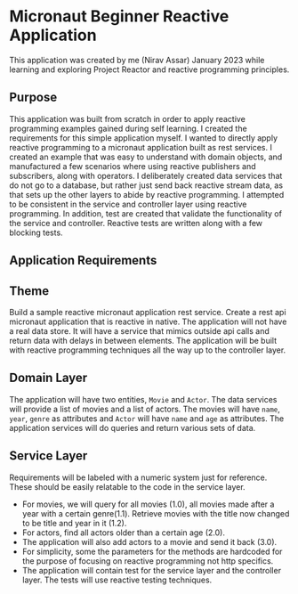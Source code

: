 # Micronaut Beginner Reactive Application

This application was created by me (Nirav Assar) January 2023 while learning and exploring Project Reactor and reactive programming 
principles.  

## Purpose

This application was built from scratch in order to apply reactive programming examples gained during 
self learning.  I created the requirements for this simple application myself. I wanted to directly apply reactive programming to a micronaut application
built as rest services. I created  an example that was easy to understand with domain objects, and manufactured a few scenarios where 
using reactive publishers and subscribers, along with operators. I deliberately created data services that do not go to a database, but 
rather just send back reactive stream data, as that sets up the other layers to abide by reactive programming. I attempted to be consistent 
in the service and controller layer using reactive programming. In addition, test are created that
validate the functionality of the service and controller. Reactive tests are written along with a few blocking tests. 

## Application Requirements 

## Theme

Build a sample reactive micronaut application rest service. Create a rest api micronaut application that is reactive in native. 
The application will not have a real data store. It will have a service that mimics outside api calls and return data with delays
in between elements. The application will be built with reactive programming techniques all the way up to the controller layer.

## Domain Layer

The application will have two entities, `Movie` and `Actor`. The data services will provide a list of movies and a list of actors. 
The movies will have `name`, `year`, `genre` as attributes and `Actor` will have `name` and `age` as attributes. 
The application services will do queries and return various sets of data.

## Service Layer

Requirements will be labeled with a numeric system just for reference. These should be easily relatable to the code in the service
layer.

- For movies, we will query for all movies (1.0), all movies made after a year with a certain genre(1.1). Retrieve movies 
with the title now changed to be title and year in it (1.2).
- For actors, find all actors older than a certain age (2.0).
- The application will also add actors to a movie and send it back (3.0).
- For simplicity, some the parameters for the methods are hardcoded for the purpose of focusing on reactive programming 
not http specifics.
- The application will contain test for the service layer and the controller layer. The tests will use reactive testing techniques. 
